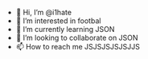 - 👋 Hi, I’m @i1hate
- 👀 I’m interested in footbal
- 🌱 I’m currently learning JSON
- 💞️ I’m looking to collaborate on JSON
- 📫 How to reach me JSJSJSJSJSJJS

<!---
i1hate/i1hate is a ✨ special ✨ repository because its `README.md` (this file) appears on your GitHub profile.
You can click the Preview link to take a look at your changes.
--->
